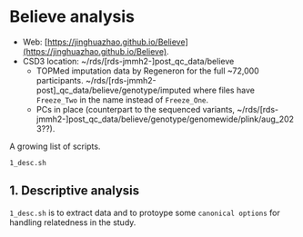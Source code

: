 # Believe analysis

- Web: [https://jinghuazhao.github.io/Believe](https://jinghuazhao.github.io/Believe).
- CSD3 location: ~/rds/[rds-jmmh2-]post_qc_data/believe
    * TOPMed imputation data by Regeneron for the full ~72,000 participants.
~/rds/[rds-jmmh2-post]_qc_data/believe/genotype/imputed where files have `Freeze_Two`
 in the name instead of `Freeze_One`.
    * PCs in place (counterpart to the sequenced variants,
~/rds/[rds-jmmh2-]post_qc_data/believe/genotype/genomewide/plink/aug_2023??).

A growing list of scripts.

```
1_desc.sh
```

## 1. Descriptive analysis

`1_desc.sh` is to extract data and to protoype some `canonical options` for handling relatedness in the study.
